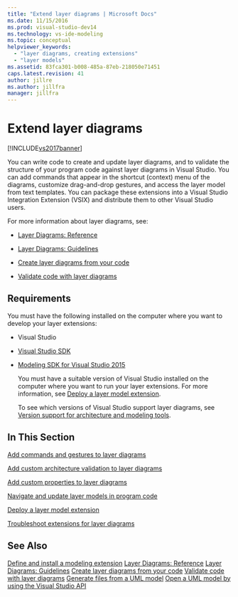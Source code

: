 ```yaml
---
title: "Extend layer diagrams | Microsoft Docs"
ms.date: 11/15/2016
ms.prod: visual-studio-dev14
ms.technology: vs-ide-modeling
ms.topic: conceptual
helpviewer_keywords:
  - "layer diagrams, creating extensions"
  - "layer models"
ms.assetid: 83fca301-b008-485a-87eb-218050e71451
caps.latest.revision: 41
author: jillre
ms.author: jillfra
manager: jillfra
---
```

# Extend layer diagrams
[!INCLUDE[vs2017banner](../includes/vs2017banner.md)]

You can write code to create and update layer diagrams, and to validate the structure of your program code against layer diagrams in Visual Studio. You can add commands that appear in the shortcut (context) menu of the diagrams, customize drag-and-drop gestures, and access the layer model from text templates. You can package these extensions into a Visual Studio Integration Extension (VSIX) and distribute them to other Visual Studio users.

 For more information about layer diagrams, see:

- [Layer Diagrams: Reference](../modeling/layer-diagrams-reference.md)

- [Layer Diagrams: Guidelines](../modeling/layer-diagrams-guidelines.md)

- [Create layer diagrams from your code](../modeling/create-layer-diagrams-from-your-code.md)

- [Validate code with layer diagrams](../modeling/validate-code-with-layer-diagrams.md)

## <a name="prereqs"></a> Requirements
 You must have the following installed on the computer where you want to develop your layer extensions:

- Visual Studio

- [Visual Studio SDK](../extensibility/visual-studio-sdk.md)

- [Modeling SDK for Visual Studio 2015](https://www.microsoft.com/download/details.aspx?id=48148)

  You must have a suitable version of Visual Studio installed on the computer where you want to run your layer extensions. For more information, see [Deploy a layer model extension](../modeling/deploy-a-layer-model-extension.md).

  To see which versions of Visual Studio support layer diagrams, see [Version support for architecture and modeling tools](../modeling/what-s-new-for-design-in-visual-studio.md#VersionSupport).

## In This Section
 [Add commands and gestures to layer diagrams](../modeling/add-commands-and-gestures-to-layer-diagrams.md)

 [Add custom architecture validation to layer diagrams](../modeling/add-custom-architecture-validation-to-layer-diagrams.md)

 [Add custom properties to layer diagrams](../modeling/add-custom-properties-to-layer-diagrams.md)

 [Navigate and update layer models in program code](../modeling/navigate-and-update-layer-models-in-program-code.md)

 [Deploy a layer model extension](../modeling/deploy-a-layer-model-extension.md)

 [Troubleshoot extensions for layer diagrams](../modeling/troubleshoot-extensions-for-layer-diagrams.md)

## See Also
 [Define and install a modeling extension](../modeling/define-and-install-a-modeling-extension.md)
 [Layer Diagrams: Reference](../modeling/layer-diagrams-reference.md)
 [Layer Diagrams: Guidelines](../modeling/layer-diagrams-guidelines.md)
 [Create layer diagrams from your code](../modeling/create-layer-diagrams-from-your-code.md)
 [Validate code with layer diagrams](../modeling/validate-code-with-layer-diagrams.md)
 [Generate files from a UML model](../modeling/generate-files-from-a-uml-model.md)
 [Open a UML model by using the Visual Studio API](../modeling/open-a-uml-model-by-using-the-visual-studio-api.md)
